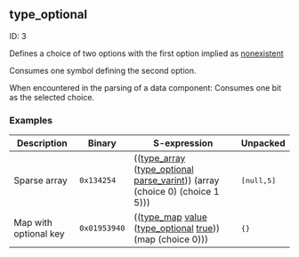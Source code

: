## type_optional

ID: 3

Defines a choice of two options with the first option implied as [nonexistent](./nonexistent.md)

Consumes one symbol defining the second option.

When encountered in the parsing of a data component: Consumes one bit as the selected choice.

### Examples

| Description | Binary | S-expression | Unpacked |
|----|----|----|----|
| Sparse array | `0x134254` | (([type_array](./type_array.md) ([type_optional](./type_optional.md) [parse_varint](./parse_varint.md))) (array (choice 0) (choice 1 5))) | <pre>[null,5]</pre> |
| Map with optional key | `0x01953940` | (([type_map](./type_map.md) [value](./value.md) ([type_optional](./type_optional.md) [true](./true.md))) (map (choice 0))) | <pre>{}</pre> |